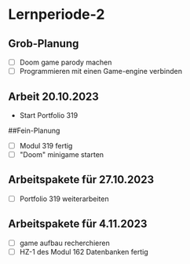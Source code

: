 # Lernperiode-2

## Grob-Planung

- [ ] Doom game parody machen
- [ ] Programmieren mit einen Game-engine verbinden

## Arbeit 20.10.2023
- Start Portfolio 319

##Fein-Planung

- [ ] Modul 319 fertig
- [ ] "Doom" minigame starten

## Arbeitspakete für 27.10.2023

- [ ] Portfolio 319 weiterarbeiten

## Arbeitspakete für 4.11.2023

- [ ] game aufbau recherchieren
- [ ] HZ-1 des Modul 162 Datenbanken fertig
